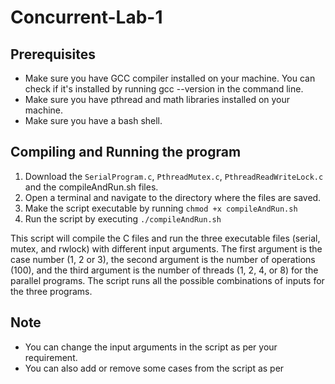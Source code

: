 # Concurrent-Lab-1

## Prerequisites

- Make sure you have GCC compiler installed on your machine. You can check if it's installed by running gcc --version in the command line.
- Make sure you have pthread and math libraries installed on your machine.
- Make sure you have a bash shell.

## Compiling and Running the program

1. Download the `SerialProgram.c`, `PthreadMutex.c`, `PthreadReadWriteLock.c` and the compileAndRun.sh files.
2. Open a terminal and navigate to the directory where the files are saved.
3. Make the script executable by running `chmod +x compileAndRun.sh`
4. Run the script by executing `./compileAndRun.sh`

This script will compile the C files and run the three executable files (serial, mutex, and rwlock) with different input arguments. The first argument is the case number (1, 2 or 3), the second argument is the number of operations (100), and the third argument is the number of threads (1, 2, 4, or 8) for the parallel programs. The script runs all the possible combinations of inputs for the three programs.

## Note

- You can change the input arguments in the script as per your requirement.
- You can also add or remove some cases from the script as per
